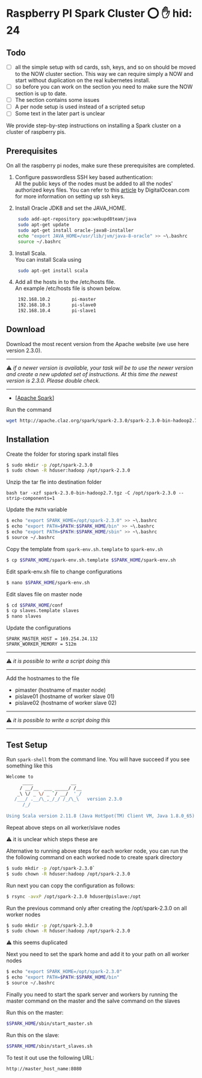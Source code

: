 # Raspberry PI Spark Cluster :o: :raised_hand: hid: 24

## Todo

- [ ] all the simple setup with sd cards, ssh, keys, and so on should be moved to the NOW cluster section. This way we can require simply a NOW and start without duplication on the real kubernetes install.
- [ ] so before you can work on the section you need to make sure the NOW section is up to date.
- [ ] The section contains some issues
- [ ] A per node setup is used instead of a scripted setup
- [ ] Some text in the later part is unclear

We provide step-by-step instructions on installing a Spark cluster on a cluster of raspberry pis. 

## Prerequisites
On all the raspberry pi nodes, make sure these prerequisites are completed.

1. Configure passwordless SSH key based authentication:  
   All the public keys of the nodes must be added to all the nodes' authorized keys files. 
   You can refer to this [article](https://www.digitalocean.com/community/tutorials/how-to-set-up-ssh-keys--2) by DigitalOcean.com for more information on setting up ssh keys. 

2. Install Oracle JDK8 and set the JAVA_HOME.     
   ```bash 
   	sudo add-apt-repository ppa:webupd8team/java
   	sudo apt-get update
   	sudo apt-get install oracle-java8-installer
	echo "export JAVA_HOME=/usr/lib/jvm/java-8-oracle" >> ~\.bashrc
	source ~/.bashrc 
	``` 

3. Install Scala.  
   You can install Scala using 
   ```bash 
	sudo apt-get install scala 
	```

3. Add all the hosts in to the /etc/hosts file.  
   An example /etc/hosts file is shown below. 
   ```bash 
	192.168.10.2		pi-master
	192.168.10.3		pi-slave0
	192.168.10.4	 	pi-slave1
	```


## Download 

Download the most recent version from the Apache website (we use here
version 2.3.0).

---

:warning: *if a newer version is available, your task will be to use the
newer version and create a new updated set of instructions. At this
time the newest version is 2.3.0. Please double check.*

---

* [[Apache Spark](https://www.apache.org/dyn/closer.lua/spark/spark-2.3.0/spark-2.3.0-bin-hadoop2.7.tgz)] 

Run the command

```bash 
wget http://apache.claz.org/spark/spark-2.3.0/spark-2.3.0-bin-hadoop2.7.tgz 
```

## Installation

Create the folder for storing spark install files

```bash 
$ sudo mkdir -p /opt/spark-2.3.0
$ sudo chown -R hduser:hadoop /opt/spark-2.3.0 
```

Unzip the tar fle into destination folder

```bash tar -xzf spark-2.3.0-bin-hadoop2.7.tgz -C /opt/spark-2.3.0 --strip-components=1 ```

Update the `PATH` variable

```bash 
$ echo "export SPARK_HOME=/opt/spark-2.3.0" >> ~\.bashrc
$ echo "export PATH=$PATH:$SPARK_HOME/bin" >> ~\.bashrc
$ echo "export PATH=$PATH:$SPARK_HOME/sbin" >> ~\.bashrc
$ source ~/.bashrc 
```

Copy the template from `spark-env.sh.template` to `spark-env.sh`

```bash 
$ cp $SPARK_HOME/spark-env.sh.template $SPARK_HOME/spark-env.sh 
```

Edit spark-env.sh file to change configurations


```bash 
$ nano $SPARK_HOME/spark-env.sh 
```

Edit slaves file on master node

```bash 
$ cd $SPARK_HOME/conf
$ cp slaves.template slaves
$ nano slaves
``` 

Update the configurations

```
SPARK_MASTER_HOST = 169.254.24.132
SPARK_WORKER_MEMORY = 512m
```

---

:warning: *it is possible to write a script doing this*

---


Add the hostnames to the file

* pimaster (hostname of master node)
* pislave01 (hostname of worker slave 01)
* pislave02 (hostname of worker slave 02)

---

:warning: *it is possible to write a script doing this*

---

## Test Setup	

Run `spark-shell` from the command line. You will have succeed if you
see something like this

```bash 
Welcome to
      ____              __
     / __/__  ___ _____/ /__
    _\ \/ _ \/ _ `/ __/  '_/
   /___/ .__/\_,_/_/ /_/\_\   version 2.3.0
      /_/
         
Using Scala version 2.11.8 (Java HotSpot(TM) Client VM, Java 1.8.0_65)
```

Repeat above steps on all worker/slave nodes

:warning: it is unclear which steps these are

Alternative to running above steps for each worker node, you can run
the the following command on each worked node to create spark directory

```bash 
$ sudo mkdir -p /opt/spark-2.3.0`
$ sudo chown -R hduser:hadoop /opt/spark-2.3.0
```

Run next you can copy the configuration as follows:

``` bash
$ rsync -avxP /opt/spark-2.3.0 hduser@pislave:/opt
```

Run the previous command only after creating the /opt/spark-2.3.0 on
all worker nodes

```bash 
$ sudo mkdir -p /opt/spark-2.3.0
$ sudo chown -R hduser:hadoop /opt/spark-2.3.0
```

:warning: this seems duplicated

Next you need to set the spark home and add it to your path on all
worker nodes

```bash 
$ echo "export SPARK_HOME=/opt/spark-2.3.0"
$ echo "export PATH=$PATH:$SPARK_HOME/bin"
$ source ~/.bashrc
```

Finally you need to start the spark server and workers by running the
master command on the master and the salve command on the slaves

Run this on the master:

```bash 
$SPARK_HOME/sbin/start_master.sh 
```
Run this on the slave:

```bash 
$SPARK_HOME/sbin/start_slaves.sh 
```

To test it out use the following URL:

```http://master_host_name:8080```
